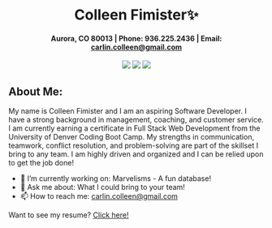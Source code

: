 <div align="center">

# **Colleen Fimister**✨

#### Aurora, CO 80013 | Phone: 936.225.2436 | Email: carlin.colleen@gmail.com

<a href="https://carlincb.github.io/Portfolio/" target="_blank" alt="Portfolio"><img src="https://img.shields.io/badge/-PORTFOLIO-181717?logo=GitHub"></a>
<a href="https://www.linkedin.com/in/colleen-fimister-740434213" target="_blank" alt="LinkedIn"><img src="https://img.shields.io/badge/-LINKEDIN-0A66C2?logo=LinkedIn"></a>
<a href="mailto:carlin.colleen@gmail.com" target="_blank" alt="Gmail"><img src="https://img.shields.io/badge/-GMAIL-EA4335?logo=Gmail"></a>

</div>

## About Me:

My name is Colleen Fimister and I am an aspiring Software Developer. I have a strong background in management, coaching, and customer service. I am currently earning a certificate in Full Stack Web Development from the University of Denver Coding Boot Camp. My strengths in communication, teamwork, conflict resolution, and problem-solving are part of the skillset I bring to any team. I am highly driven and organized and I can be relied upon to get the job done!

- 🔭 I’m currently working on: Marvelisms - A fun database!
- 💬 Ask me about: What I could bring to your team!
- 📫 How to reach me: carlin.colleen@gmail.com

Want to see my resume? [Click here!](https://drive.google.com/file/d/1zu3LXt-CAsMwPP3HDCk82cXAReCLmJb0/view?usp=sharing)
